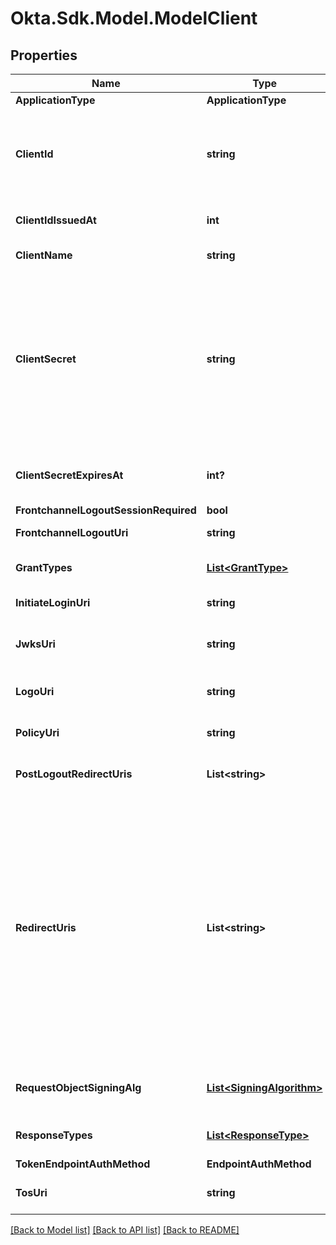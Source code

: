 # Okta.Sdk.Model.ModelClient

## Properties

Name | Type | Description | Notes
------------ | ------------- | ------------- | -------------
**ApplicationType** | **ApplicationType** |  | [optional] 
**ClientId** | **string** | Unique key for the client application. The &#x60;client_id&#x60; is immutable. When you create a client Application, you can&#39;t specify the &#x60;client_id&#x60; because Okta uses the application ID for the &#x60;client_id&#x60;. | [optional] [readonly] 
**ClientIdIssuedAt** | **int** | Time at which the &#x60;client_id&#x60; was issued (measured in unix seconds) | [optional] [readonly] 
**ClientName** | **string** | Human-readable string name of the client application | [optional] 
**ClientSecret** | **string** | OAuth 2.0 client secret string (used for confidential clients). The &#x60;client_secret&#x60; is shown only on the response of the creation or update of a client Application (and only if the &#x60;token_endpoint_auth_method&#x60; is one that requires a client secret). You can&#39;t specify the &#x60;client_secret&#x60;. If the &#x60;token_endpoint_auth_method&#x60; requires one, Okta generates a random &#x60;client_secret&#x60; for the client Application. | [optional] [readonly] 
**ClientSecretExpiresAt** | **int?** | Time at which the &#x60;client_secret&#x60; expires or 0 if it doesn&#39;t expire (measured in unix seconds) | [optional] [readonly] 
**FrontchannelLogoutSessionRequired** | **bool** | Include user session details | [optional] 
**FrontchannelLogoutUri** | **string** | URL where Okta sends the logout request | [optional] 
**GrantTypes** | [**List&lt;GrantType&gt;**](GrantType.md) | Array of OAuth 2.0 grant type strings. Default value: &#x60;[authorization_code]&#x60; | [optional] 
**InitiateLoginUri** | **string** | URL that a third party can use to initiate a login by the client | [optional] 
**JwksUri** | **string** | URL string that references a [JSON Web Key Set](https://tools.ietf.org/html/rfc7517#section-5) for validating JWTs presented to Okta | [optional] 
**LogoUri** | **string** | URL string that references a logo for the client consent dialog (not the sign-in dialog) | [optional] 
**PolicyUri** | **string** | URL string of a web page providing the client&#39;s policy document | [optional] 
**PostLogoutRedirectUris** | **List&lt;string&gt;** | Array of redirection URI strings for use for relying party initiated logouts | [optional] 
**RedirectUris** | **List&lt;string&gt;** | Array of redirection URI strings for use in redirect-based flows. All redirect URIs must be absolute URIs and must not include a fragment component. At least one redirect URI and response type is required for all client types, with the following exceptions: If the client uses the Resource Owner Password flow (if &#x60;grant_type&#x60; contains the value password) or the Client Credentials flow (if &#x60;grant_type&#x60; contains the value &#x60;client_credentials&#x60;), then no redirect URI or response type is necessary. In these cases, you can pass either null or an empty array for these attributes. | [optional] 
**RequestObjectSigningAlg** | [**List&lt;SigningAlgorithm&gt;**](SigningAlgorithm.md) | The type of [JSON Web Key Set](https://tools.ietf.org/html/rfc7517#section-5) algorithm that must be used for signing request objects | [optional] 
**ResponseTypes** | [**List&lt;ResponseType&gt;**](ResponseType.md) | Array of OAuth 2.0 response type strings. Default value: &#x60;[code]&#x60; | [optional] 
**TokenEndpointAuthMethod** | **EndpointAuthMethod** |  | [optional] 
**TosUri** | **string** | URL string of a web page providing the client&#39;s terms of service document | [optional] 

[[Back to Model list]](../README.md#documentation-for-models) [[Back to API list]](../README.md#documentation-for-api-endpoints) [[Back to README]](../README.md)

